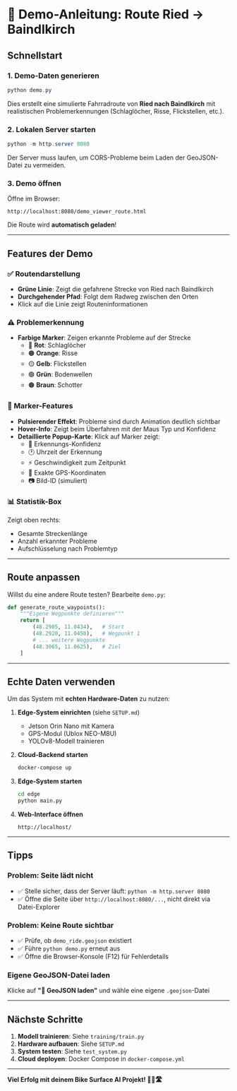 # 🚴 Demo-Anleitung: Route Ried → Baindlkirch

## Schnellstart

### 1. Demo-Daten generieren
```powershell
python demo.py
```

Dies erstellt eine simulierte Fahrradroute von **Ried nach Baindlkirch** mit realistischen Problemerkennungen (Schlaglöcher, Risse, Flickstellen, etc.).

### 2. Lokalen Server starten
```powershell
python -m http.server 8080
```

Der Server muss laufen, um CORS-Probleme beim Laden der GeoJSON-Datei zu vermeiden.

### 3. Demo öffnen
Öffne im Browser:
```
http://localhost:8080/demo_viewer_route.html
```

Die Route wird **automatisch geladen**!

---

## Features der Demo

### ✅ Routendarstellung
- **Grüne Linie**: Zeigt die gefahrene Strecke von Ried nach Baindlkirch
- **Durchgehender Pfad**: Folgt dem Radweg zwischen den Orten
- Klick auf die Linie zeigt Routeninformationen

### ⚠️ Problemerkennung
- **Farbige Marker**: Zeigen erkannte Probleme auf der Strecke
  - 🔴 **Rot**: Schlaglöcher
  - 🟠 **Orange**: Risse
  - 🟡 **Gelb**: Flickstellen
  - 🟢 **Grün**: Bodenwellen
  - 🟤 **Braun**: Schotter

### 🎯 Marker-Features
- **Pulsierender Effekt**: Probleme sind durch Animation deutlich sichtbar
- **Hover-Info**: Zeigt beim Überfahren mit der Maus Typ und Konfidenz
- **Detaillierte Popup-Karte**: Klick auf Marker zeigt:
  - 🎯 Erkennungs-Konfidenz
  - 🕐 Uhrzeit der Erkennung
  - ⚡ Geschwindigkeit zum Zeitpunkt
  - 📍 Exakte GPS-Koordinaten
  - 📷 Bild-ID (simuliert)

### 📊 Statistik-Box
Zeigt oben rechts:
- Gesamte Streckenlänge
- Anzahl erkannter Probleme
- Aufschlüsselung nach Problemtyp

---

## Route anpassen

Willst du eine andere Route testen? Bearbeite `demo.py`:

```python
def generate_route_waypoints():
    """Eigene Wegpunkte definieren"""
    return [
        (48.2905, 11.0434),   # Start
        (48.2920, 11.0450),   # Wegpunkt 1
        # ... weitere Wegpunkte
        (48.3065, 11.0625),   # Ziel
    ]
```

---

## Echte Daten verwenden

Um das System mit **echten Hardware-Daten** zu nutzen:

1. **Edge-System einrichten** (siehe `SETUP.md`)
   - Jetson Orin Nano mit Kamera
   - GPS-Modul (Ublox NEO-M8U)
   - YOLOv8-Modell trainieren

2. **Cloud-Backend starten**
   ```bash
   docker-compose up
   ```

3. **Edge-System starten**
   ```bash
   cd edge
   python main.py
   ```

4. **Web-Interface öffnen**
   ```
   http://localhost/
   ```

---

## Tipps

### Problem: Seite lädt nicht
- ✅ Stelle sicher, dass der Server läuft: `python -m http.server 8080`
- ✅ Öffne die Seite über `http://localhost:8080/...`, nicht direkt via Datei-Explorer

### Problem: Keine Route sichtbar
- ✅ Prüfe, ob `demo_ride.geojson` existiert
- ✅ Führe `python demo.py` erneut aus
- ✅ Öffne die Browser-Konsole (F12) für Fehlerdetails

### Eigene GeoJSON-Datei laden
Klicke auf **"📂 GeoJSON laden"** und wähle eine eigene `.geojson`-Datei

---

## Nächste Schritte

1. **Modell trainieren**: Siehe `training/train.py`
2. **Hardware aufbauen**: Siehe `SETUP.md`
3. **System testen**: Siehe `test_system.py`
4. **Cloud deployen**: Docker Compose in `docker-compose.yml`

---

**Viel Erfolg mit deinem Bike Surface AI Projekt! 🚴‍♂️🛣️**

